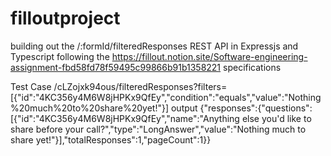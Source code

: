 # filloutproject

building out the /:formId/filteredResponses REST API in Expressjs and Typescript 
following the https://fillout.notion.site/Software-engineering-assignment-fbd58fd78f59495c99866b91b1358221 specifications

Test Case /cLZojxk94ous/filteredResponses?filters=[{"id":"4KC356y4M6W8jHPKx9QfEy","condition":"equals","value":"Nothing%20much%20to%20share%20yet!"}]
output 
{"responses":{"questions":[{"id":"4KC356y4M6W8jHPKx9QfEy","name":"Anything else you'd like to share before your call?","type":"LongAnswer","value":"Nothing much to share yet!"}],"totalResponses":1,"pageCount":1}}

